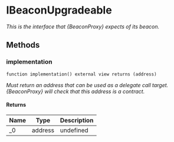 # IBeaconUpgradeable







*This is the interface that {BeaconProxy} expects of its beacon.*

## Methods

### implementation

```solidity
function implementation() external view returns (address)
```



*Must return an address that can be used as a delegate call target. {BeaconProxy} will check that this address is a contract.*


#### Returns

| Name | Type | Description |
|---|---|---|
| _0 | address | undefined |




